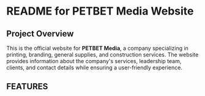 # README for PETBET Media Website

## Project Overview

This is the official website for **PETBET Media**, a company specializing in printing, branding, general supplies, and construction services. The website provides information about the company's services, leadership team, clients, and contact details while ensuring a user-friendly experience.

## FEATURES